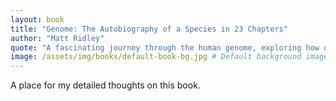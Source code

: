 ```yaml
---
layout: book
title: "Genome: The Autobiography of a Species in 23 Chapters"
author: "Matt Ridley"
quote: "A fascinating journey through the human genome, exploring how our DNA shapes who we are."
image: /assets/img/books/default-book-bg.jpg # Default background image
---
```


A place for my detailed thoughts on this book.
